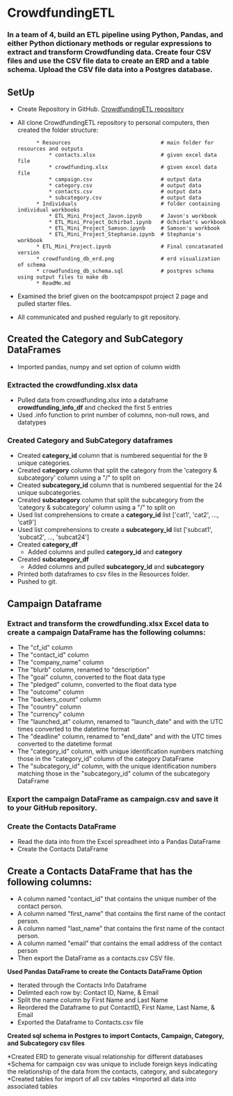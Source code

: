 # CrowdfundingETL

### In a team of 4, build an ETL pipeline using Python, Pandas, and either Python dictionary methods or regular expressions to extract and transform Crowdfunding data. Create four CSV files and use the CSV file data to create an ERD and a table schema. Upload the CSV file data into a Postgres database.

## SetUp

* Create Repository in GitHub.
[CrowdfundingETL repository](https://github.com/StephWolter/CrowdfundingETL.git)

* All clone CrowdfundingETL repository to personal computers, then created the folder structure:


            * Resources                             # main folder for resources and outputs
                * contacts.xlsx                     # given excel data file
                * crowdfunding.xlsx                 # given excel data file
                * campaign.csv                      # output data
                * category.csv                      # output data
                * contacts.csv                      # output data
                * subcategory.csv                   # output data
            * Individuals                           # folder containing individual workbooks      
                * ETL_Mini_Project_Javon.ipynb      # Javon's workbook
                * ETL_Mini_Project_Ochirbat.ipynb   # Ochirbat's workbook
                * ETL_Mini_Project_Samson.ipynb     # Samson's workbook
                * ETL_Mini_Project_Stephanie.ipynb  # Stephanie's workbook
            * ETL_Mini_Project.ipynb                # Final concatanated version
            * crowdfunding_db_erd.png               # erd visualization of schema
            * crowdfunding_db_schema.sql            # postgres schema using output files to make db
            * ReadMe.md

* Examined the brief given on the bootcampspot project 2 page and pulled starter files. 
* All communicated and pushed regularly to git repository.

## Created the Category and SubCategory DataFrames
* Imported pandas, numpy and set option of column width

### Extracted the crowdfunding.xlsx data 
* Pulled data from crowdfunding.xlsx into a dataframe **crowdfunding_info_df** and checked the first 5 entries
* Used .info function to print number of columns, non-null rows, and datatypes 

### Created Category and SubCategory dataframes
* Created **category_id** column that is numbered sequential for the 9 unique categories.
* Created **category** column that split the category from the 'category & subcategory' column using a "/" to split on
* Created **subcategory_id** column that is numbered sequential for the 24 unique subcategories.
* Created **subcategory** column that split the subcategory from the 'category & subcategory' column using a "/" to split on
* Used list comprehensions to create a **category_id** list ['cat1', 'cat2', ...,  'cat9']
* Used list comprehensions to create a **subcategory_id** list ['subcat1', 'subcat2', ...,  'subcat24']
* Created **category_df**
    * Added columns and pulled **category_id** and **category**
* Created **subcategory_df**
    * Added columns and pulled **subcategory_id** and **subcategory**
* Printed both dataframes to csv files in the Resources folder.
* Pushed to git.

## Campaign Dataframe

### Extract and transform the crowdfunding.xlsx Excel data to create a campaign DataFrame has the following columns:
* The "cf_id" column
* The "contact_id" column 
* The "company_name" column
* The "blurb" column, renamed to "description"
* The "goal" column, converted to the float data type
* The "pledged" column, converted to the float data type
* The "outcome" column
* The "backers_count" column
* The "country" column
* The "currency" column
* The "launched_at" column, renamed to "launch_date" and with the UTC times converted to the datetime format
* The "deadline" column, renamed to "end_date" and with the UTC times converted to the datetime format
* The "category_id" column, with unique identification numbers matching those in the "category_id" column of the category DataFrame
* The "subcategory_id" column, with the unique identification numbers matching those in the "subcategory_id" column of the subcategory DataFrame
### Export the campaign DataFrame as campaign.csv and save it to your GitHub repository.


### Create the Contacts DataFrame

* Read the data into from the Excel spreadheet into a Pandas DataFrame
* Create the Contacts DataFrame

## Create a Contacts DataFrame that has the following columns:

* A column named "contact_id" that contains the unique number of the contact person.
* A column named "first_name" that contains the first name of the contact person.
* A column named "last_name" that contains the first name of the contact person.
* A column named "email" that contains the email address of the contact person
* Then export the DataFrame as a contacts.csv CSV file.

**Used Pandas DataFrame to create the Contacts DataFrame Option**

* Iterated through the Contacts Info Dataframe
* Delimted each row by: Contact ID, Name, & Email
* Split the name column by First Name and Last Name
* Reordered the Dataframe to put ContactID, First Name, Last Name, & Email
* Exported the Dataframe to Contacts.csv file

**Created sql schema in Postgres to import Contacts, Campaign, Category, and Subcategory csv files**

*Created ERD to generate visual relationship for different databases
*Schema for campaign csv was unique to include foreign keys indicating the relationship of the data from the contacts, category, and subcategory
*Created tables for import of all csv tables
*Imported all data into associated tables